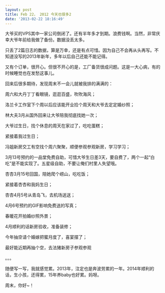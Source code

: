 ```yaml
---
layout: post
title: Feb 22， 2012 今天也很多2
date: '2013-02-22 18:16:49'
---
```



大爷买的VPS其中一家公司倒闭了。还有半年多才到期。浪费钱啊。当然，非常庆幸大爷年前给我做了备份。数据没丢太多。

只丢了2篇日志的数据，算是万幸，还是有点可惜。因为自己不会再从头再写。不知道没写的2013年新年，多年以后自己还能不能记得。

又有个订单，很开心。但很不开心的是，工厂备货很成问题。这是一大心病，有的时候睡觉也在发愁这事儿。

回来后很多期待，发现周末不一会儿就被我排的满满的：

周六和大丹丁丁看眼镜，逛逛百盛，吹吹海风；

洛兰卡工作室下个周以后应该能开业捡个周天和大爷去定定婚纱照；

林大夫3月从国外回来让大爷陪我彻底找她一次；

大爷过生日，找个休息的周天在家过了，吃吃蛋糕；

紧接着我过生日；

冯姐新房交工有空找个周六聚聚，顺便参观参观新房，学习学习；

3月13号预约的一品堂免费自助，可惜大爷生日差3天，要自费了，两个一起“白吃”是不能实现了。五星级自助，不要让俺们村里人失望哦。

杏杏3月15号回国，陪她爬个崂山，吃吃饭；

紧接着杏杏和我妈生日；

杏杏4月5号从青岛飞，去机场送送；

4月6号预约的GIF影响免费送的写真；

春暖花开拍婚纱照外景；

4月顺利的话新房验收，准备装修；

今年抽空请个婚嫁把蜜月度了，喜宴摆了；

最好能近期再抽个空，去法猪新房子参观参观

。。。

随便写一写，我就感觉累。2013年，注定也是奔波劳累的一年。2014年顺利的话，生小孩，还得累，15年养baby也好累。妈呀。

周末，你好~！


